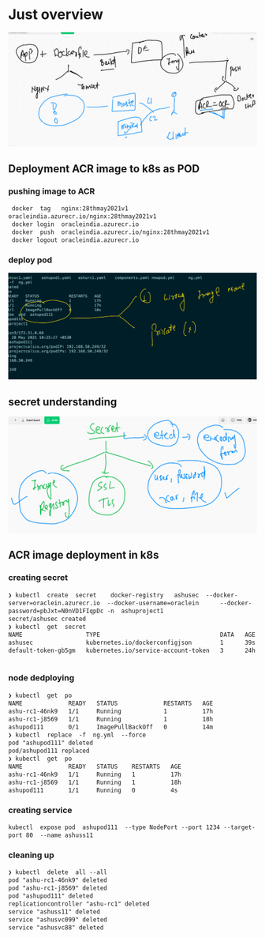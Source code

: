 # Just overview 

<img src="rev.png">


## Deployment ACR image to k8s as POD 

### pushing image to ACR 

```
 docker  tag   nginx:28thmay2021v1    oracleindia.azurecr.io/nginx:28thmay2021v1 
 docker login  oracleindia.azurecr.io
 docker  push  oracleindia.azurecr.io/nginx:28thmay2021v1 
 docker logout oracleindia.azurecr.io
 ```

### deploy pod 

<img src="acrer.png">

## secret understanding 

<img src="secret.png">

## ACR image deployment in k8s

### creating secret 

```
❯ kubectl  create  secret    docker-registry   ashusec  --docker-server=oraclein.azurecr.io  --docker-username=oraclein      --docker-password=pbJxt=N0nVD1FIqpDc -n  ashuproject1
secret/ashusec created
❯ kubectl  get  secret
NAME                  TYPE                                  DATA   AGE
ashusec               kubernetes.io/dockerconfigjson        1      39s
default-token-gb5gm   kubernetes.io/service-account-token   3      24h


```


### node dedploying 

```
❯ kubectl  get  po
NAME             READY   STATUS             RESTARTS   AGE
ashu-rc1-46nk9   1/1     Running            1          17h
ashu-rc1-j8569   1/1     Running            1          18h
ashupod111       0/1     ImagePullBackOff   0          14m
❯ kubectl  replace  -f  ng.yml  --force
pod "ashupod111" deleted
pod/ashupod111 replaced
❯ kubectl  get  po
NAME             READY   STATUS    RESTARTS   AGE
ashu-rc1-46nk9   1/1     Running   1          17h
ashu-rc1-j8569   1/1     Running   1          18h
ashupod111       1/1     Running   0          4s

```

### creating service 

```
kubectl  expose pod  ashupod111  --type NodePort --port 1234 --target-port 80  --name ashuss11 

```

### cleaning up 

```
❯ kubectl  delete  all --all
pod "ashu-rc1-46nk9" deleted
pod "ashu-rc1-j8569" deleted
pod "ashupod111" deleted
replicationcontroller "ashu-rc1" deleted
service "ashuss11" deleted
service "ashusvc099" deleted
service "ashusvc88" deleted

```


